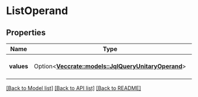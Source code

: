 # ListOperand

## Properties

Name | Type | Description | Notes
------------ | ------------- | ------------- | -------------
**values** | Option<[**Vec<crate::models::JqlQueryUnitaryOperand>**](JqlQueryUnitaryOperand.md)> | The list of operand values. | [optional]

[[Back to Model list]](../README.md#documentation-for-models) [[Back to API list]](../README.md#documentation-for-api-endpoints) [[Back to README]](../README.md)


